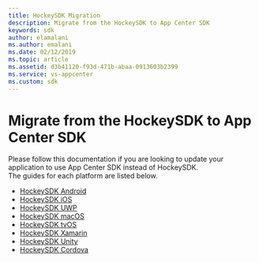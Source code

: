 ```yaml
---
title: HockeySDK Migration
description: Migrate from the HockeySDK to App Center SDK
keywords: sdk
author: elamalani
ms.author: emalani
ms.date: 02/12/2019
ms.topic: article
ms.assetid: d3b41120-f93d-471b-abaa-0913603b2399
ms.service: vs-appcenter
ms.custom: sdk
---
```


# Migrate from the HockeySDK to App Center SDK

Please follow this documentation if you are looking to update your application to use App Center SDK instead of HockeySDK.  
The guides for each platform are listed below.

* [HockeySDK Android](android-sdk-migration.md)
* [HockeySDK iOS](ios-sdk-migration.md)
* [HockeySDK UWP](uwp-sdk-migration.md)
* [HockeySDK macOS](macos-sdk-migration.md)
* [HockeySDK tvOS](tvos-sdk-migration.md)
* [HockeySDK Xamarin](xamarin-sdk-migration.md)
* [HockeySDK Unity](unity-sdk-migration.md)
* [HockeySDK Cordova](cordova-sdk-migration.md)